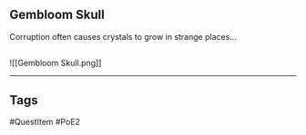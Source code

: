 ## Gembloom Skull
Corruption often causes crystals to grow in strange places...
## 
![[Gembloom Skull.png]]

---
## Tags
#QuestItem
#PoE2
